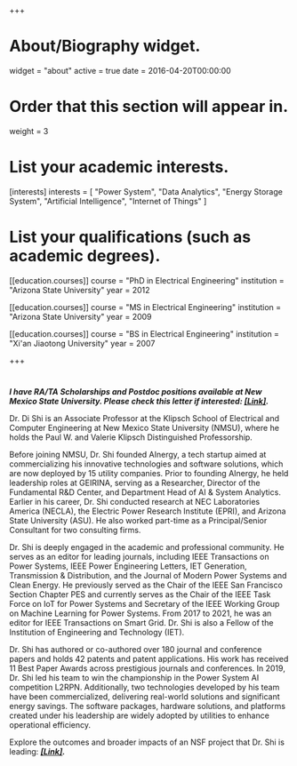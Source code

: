 +++
# About/Biography widget.
widget = "about"
active = true
date = 2016-04-20T00:00:00

# Order that this section will appear in.
weight = 3

# List your academic interests.
[interests]
  interests = [
    "Power System",
    "Data Analytics",
    "Energy Storage System",
    "Artificial Intelligence",
    "Internet of Things"
  ]

# List your qualifications (such as academic degrees).
[[education.courses]]
  course = "PhD in Electrical Engineering"
  institution = "Arizona State University"
  year = 2012

[[education.courses]]
  course = "MS in Electrical Engineering"
  institution = "Arizona State University"
  year = 2009

[[education.courses]]
  course = "BS in Electrical Engineering"
  institution = "Xi'an Jiaotong University"
  year = 2007
 
+++

# 
***I have RA/TA Scholarships and Postdoc positions available at New Mexico State University. Please check this letter if interested: <a href="https://www.dropbox.com/scl/fi/w5rjdj87n4bhtbrtmiwnr/Letter-to-prospective-student.pdf?rlkey=ci5xstl32wxjkjv5yzbolub05&dl=0" target="_blank"><strong><u>[Link]</u></strong></a>.***



Dr. Di Shi is an Associate Professor at the Klipsch School of Electrical and Computer Engineering at New Mexico State University (NMSU), where he holds the Paul W. and Valerie Klipsch Distinguished Professorship.

Before joining NMSU, Dr. Shi founded AInergy, a tech startup aimed at commercializing his innovative technologies and software solutions, which are now deployed by 15 utility companies. Prior to founding AInergy, he held leadership roles at GEIRINA, serving as a Researcher, Director of the Fundamental R&D Center, and Department Head of AI & System Analytics. Earlier in his career, Dr. Shi conducted research at NEC Laboratories America (NECLA), the Electric Power Research Institute (EPRI), and Arizona State University (ASU). He also worked part-time as a Principal/Senior Consultant for two consulting firms.

Dr. Shi is deeply engaged in the academic and professional community. He serves as an editor for leading journals, including IEEE Transactions on Power Systems, IEEE Power Engineering Letters, IET Generation, Transmission & Distribution, and the Journal of Modern Power Systems and Clean Energy. He previously served as the Chair of the IEEE San Francisco Section Chapter PES and currently serves as the Chair of the IEEE Task Force on IoT for Power Systems and Secretary of the IEEE Working Group on Machine Learning for Power Systems. From 2017 to 2021, he was an editor for IEEE Transactions on Smart Grid. Dr. Shi is also a Fellow of the Institution of Engineering and Technology (IET).

Dr. Shi has authored or co-authored over 180 journal and conference papers and holds 42 patents and patent applications. His work has received 11 Best Paper Awards across prestigious journals and conferences. In 2019, Dr. Shi led his team to win the championship in the Power System AI competition L2RPN. Additionally, two technologies developed by his team have been commercialized, delivering real-world solutions and significant energy savings. The software packages, hardware solutions, and platforms created under his leadership are widely adopted by utilities to enhance operational efficiency.


Explore the outcomes and broader impacts of an NSF project that Dr. Shi is leading: ***<a href="https://digicares.net/" target="_blank"><strong><u>[Link]</u></strong></a>.***
